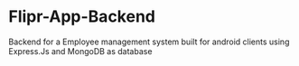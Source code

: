 # Flipr-App-Backend

Backend for a Employee management system built for android clients using Express.Js and MongoDB as database
